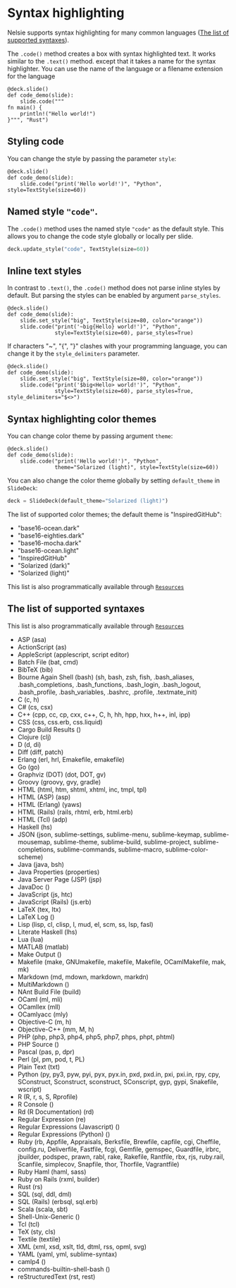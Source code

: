 # Syntax highlighting

Nelsie supports syntax highlighting for many common languages ([The list of supported syntaxes](#the-list-of-supported-syntaxes)).

The `.code()` method creates a box with syntax highlighted text. It works similar to the `.text()` method.
except that it takes a name for the syntax highlighter. You can use the name of the language or a filename extension
for the language

```nelsie
@deck.slide()
def code_demo(slide):
    slide.code("""
fn main() {
    println!("Hello world!")
}""", "Rust")
```

## Styling code

You can change the style by passing the parameter `style`:

```nelsie
@deck.slide()
def code_demo(slide):
    slide.code("print('Hello world!')", "Python", style=TextStyle(size=60))
```


## Named style `"code"`.

The `.code()` method uses the named style `"code"` as the default style.
This allows you to change the code style globally or locally per slide.

```python
deck.update_style("code", TextStyle(size=60))
```


## Inline text styles

In contrast to `.text()`, the `.code()` method does not parse inline styles by default.
But parsing the styles can be enabled by argument `parse_styles`.

```nelsie
@deck.slide()
def code_demo(slide):
    slide.set_style("big", TextStyle(size=80, color="orange"))
    slide.code("print('~big{Hello} world!')", "Python",
               style=TextStyle(size=60), parse_styles=True)
```

If characters "~", "{", "}" clashes with your programming language,
you can change it by the `style_delimiters` parameter.

```nelsie
@deck.slide()
def code_demo(slide):
    slide.set_style("big", TextStyle(size=80, color="orange"))
    slide.code("print('$big<Hello> world!')", "Python",
               style=TextStyle(size=60), parse_styles=True, style_delimiters="$<>")
```


## Syntax highlighting color themes

You can change color theme by passing argument `theme`:

```nelsie
@deck.slide()
def code_demo(slide):
    slide.code("print('Hello world!')", "Python",
               theme="Solarized (light)", style=TextStyle(size=60))
```

You can also change the color theme globally by setting `default_theme` in `SlideDeck`:

```python
deck = SlideDeck(default_theme="Solarized (light)")
```

The list of supported color themes; the default theme is "InspiredGitHub":

* "base16-ocean.dark"
* "base16-eighties.dark"
* "base16-mocha.dark"
* "base16-ocean.light"
* "InspiredGitHub"
* "Solarized (dark)"
* "Solarized (light)"

This list is also programmatically available through [`Resources`](../reference/resources.md)

## The list of supported syntaxes

This list is also programmatically available through [`Resources`](../reference/resources.md)

* ASP (asa)
* ActionScript (as)
* AppleScript (applescript, script editor)
* Batch File (bat, cmd)
* BibTeX (bib)
* Bourne Again Shell (bash) (sh, bash, zsh, fish, .bash_aliases, .bash_completions, .bash_functions, .bash_login, .bash_logout, .bash_profile, .bash_variables, .bashrc, .profile, .textmate_init)
* C (c, h)
* C# (cs, csx)
* C++ (cpp, cc, cp, cxx, c++, C, h, hh, hpp, hxx, h++, inl, ipp)
* CSS (css, css.erb, css.liquid)
* Cargo Build Results ()
* Clojure (clj)
* D (d, di)
* Diff (diff, patch)
* Erlang (erl, hrl, Emakefile, emakefile)
* Go (go)
* Graphviz (DOT) (dot, DOT, gv)
* Groovy (groovy, gvy, gradle)
* HTML (html, htm, shtml, xhtml, inc, tmpl, tpl)
* HTML (ASP) (asp)
* HTML (Erlang) (yaws)
* HTML (Rails) (rails, rhtml, erb, html.erb)
* HTML (Tcl) (adp)
* Haskell (hs)
* JSON (json, sublime-settings, sublime-menu, sublime-keymap, sublime-mousemap, sublime-theme, sublime-build, sublime-project, sublime-completions, sublime-commands, sublime-macro, sublime-color-scheme)
* Java (java, bsh)
* Java Properties (properties)
* Java Server Page (JSP) (jsp)
* JavaDoc ()
* JavaScript (js, htc)
* JavaScript (Rails) (js.erb)
* LaTeX (tex, ltx)
* LaTeX Log ()
* Lisp (lisp, cl, clisp, l, mud, el, scm, ss, lsp, fasl)
* Literate Haskell (lhs)
* Lua (lua)
* MATLAB (matlab)
* Make Output ()
* Makefile (make, GNUmakefile, makefile, Makefile, OCamlMakefile, mak, mk)
* Markdown (md, mdown, markdown, markdn)
* MultiMarkdown ()
* NAnt Build File (build)
* OCaml (ml, mli)
* OCamllex (mll)
* OCamlyacc (mly)
* Objective-C (m, h)
* Objective-C++ (mm, M, h)
* PHP (php, php3, php4, php5, php7, phps, phpt, phtml)
* PHP Source ()
* Pascal (pas, p, dpr)
* Perl (pl, pm, pod, t, PL)
* Plain Text (txt)
* Python (py, py3, pyw, pyi, pyx, pyx.in, pxd, pxd.in, pxi, pxi.in, rpy, cpy, SConstruct, Sconstruct, sconstruct, SConscript, gyp, gypi, Snakefile, wscript)
* R (R, r, s, S, Rprofile)
* R Console ()
* Rd (R Documentation) (rd)
* Regular Expression (re)
* Regular Expressions (Javascript) ()
* Regular Expressions (Python) ()
* Ruby (rb, Appfile, Appraisals, Berksfile, Brewfile, capfile, cgi, Cheffile, config.ru, Deliverfile, Fastfile, fcgi, Gemfile, gemspec, Guardfile, irbrc, jbuilder, podspec, prawn, rabl, rake, Rakefile, Rantfile, rbx, rjs, ruby.rail, Scanfile, simplecov, Snapfile, thor, Thorfile, Vagrantfile)
* Ruby Haml (haml, sass)
* Ruby on Rails (rxml, builder)
* Rust (rs)
* SQL (sql, ddl, dml)
* SQL (Rails) (erbsql, sql.erb)
* Scala (scala, sbt)
* Shell-Unix-Generic ()
* Tcl (tcl)
* TeX (sty, cls)
* Textile (textile)
* XML (xml, xsd, xslt, tld, dtml, rss, opml, svg)
* YAML (yaml, yml, sublime-syntax)
* camlp4 ()
* commands-builtin-shell-bash ()
* reStructuredText (rst, rest)
